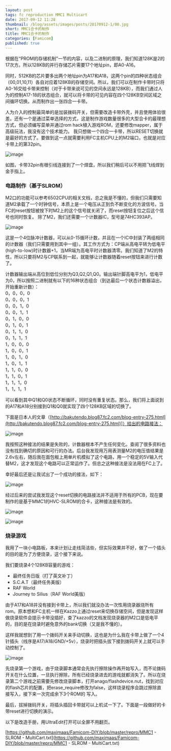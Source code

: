 ```yaml
---
layout: post
tags: fc reproduction MMC1 Multicart
date: 2017-09-12 11:28
thumbnail: /blog/assets/images/posts/20170912-1/00.jpg
short: MMC1合卡的制作
title: MMC1合卡的制作
categories: [Famicom]
published: true
---
```


根据在“PROM的存储机制”一节的内容，以及二进制的原理，我们知道128K是2的17次方。所以128KB的并行存储芯片需要17个地址pin，即A0-A16。

<!--more-->

同时，512KB的芯片要多出两个地址pin为A17和A18，这两个pin的四种状态组合（00,01,10,11）各自对应着128KB的存储空间。所以，我们可以在制作卡带时只将A0-16交给卡带来控制（对于卡带来说可见的空间永远是128KB），而我们通过人为的控制A17-18的状态组合，就可以将卡带的可见内容在四个128KB空间区域之间循环切换。从而制作出一张四合一卡带。

人为介入的控制最简单的是加装拨码开关，但需要改造卡带外壳，并且使用体验很差。还有一个是通过菜单选择的方式，这是制作游戏数量很多的大型合卡的最理想方式，但必须编写菜单并通过rom hack植入游戏ROM，还要修改mapper，属于高级玩法，我没有这个技术能力。
我只想做一个四合一卡带，所以RESET切换就是最好的方式了。要做到这一点就需要利用FC主机CPU上的M2端口，也就是对应卡带上的第32pin。

![image](/blog/assets/images/posts/20170912-1/01.jpg)

如图，卡带32pin有根引线连接到了一个焊盘，所以我们稍后可以不用把飞线焊到金手指上。

### 电路制作（基于SLROM）

M2口的功能可以参考6502CPU的相关文档，总之我是不懂的，但我们只需要知道M2承载了一个时钟信号，本质上是一个电压从正到负不断变化的方波信号。当FC的reset按钮被按下时M2上的这个信号就关闭了，而reset按钮复位之后这个信号也同时恢复。
除了M2，我们还需要一个计数器IC，型号是74HC393AP。

![image](/blog/assets/images/posts/20170912-1/02.jpg)

这是一个4位脉冲计数器，可以从0-15循环计数，并且在一个IC中封装了两组相同的计数器（我们只需要用到其中一组）。其工作方式为：CP端从高电平转为低电平(high-to-low)时计数器+1，当MR端为高电平时计数器清零。我们知道了M2的特性，所以只要将M2与CP联系到一起，就能够让计数器随着reset按钮来进行计数了。

计数器输出端从高位到低位分别为Q3,Q2,Q1,Q0。输出端针脚高电平为1，低电平为0，所以按照二进制就有以下的16种状态组合（到达最后一个状态计数器溢出，开始重新计数）：<br/>
0，0，0，0 <br/>
0，0，0，1 <br/>
0，0，1，0 <br/>
0，0，1，1 <br/>
0，1，0，0 <br/>
0，1，0，1 <br/>
0，1，1，0 <br/>
0，1，1，1 <br/>
1，0，0，0 <br/>
1，0，0，1 <br/>
1，0，1，0 <br/>
1，0，1，1 <br/>
1，1，0，0 <br/>
1，1，0，1 <br/>
1，1，1，0 <br/>
1，1，1，1 <br/>

可以看到其中Q1和Q0状态不断循环，同时没有重复状态。那么，我们将上面说到的A17和A18分别接到Q1和Q0就实现了四个128KB区域的切换了。

下面是日本人的文章（[http://bakutendo.blog87.fc2.com/blog-entry-275.html](http://bakutendo.blog87.fc2.com/blog-entry-275.html)]）给出的电路接法：

![image](/blog/assets/images/posts/20170912-1/03.jpg)

我按照这种接法的结果是失败的，计数器根本不产生任何变化。查阅了很多资料也没有找到确切的原因和可行的办法。后台我发现用万用表测量M2的电压值结果是2.6v左右，随后我在面包板上用单片机模拟了这个电路，用一个稳定的5V输入代替M2，这才发现这个电路可以正常运作了。但总之这种接法是没法用在FC上了。

幸好最后还是让我试出了一个成功的接法，如下：

![image](/blog/assets/images/posts/20170912-1/04.png)

经过后来的尝试我发现这个reset切换的电路接法并不适用于所有的PCB，现在要制作的是基于MMC1的HVC-SLROM的合卡，这种接法是有效的。

![image](/blog/assets/images/posts/20170912-1/05.jpg)

![image](/blog/assets/images/posts/20170912-1/06.jpg)

### 烧录游戏

我用了一块小电路板，本来计划让走线简洁些，但实际效果并不好，做了一个插头的目的是为了方便烧录，这个接下来说。

我们要烧录4个128KB容量的游戏：

*   最终任务日版（打了英文补丁）
*   S.C.A.T（最终任务美版）
*   RAF World
*   Journey to Silius（RAF World美版）

由于A17和A18并没有接到卡带上，所以我们就没办法一次性用烧录器烧所有rom。原本想和FC主机一样在Kazzo上通过reset来切换存储空间，但是发现这样做烧录软件会提示卡带没插好，查了kazzo的文档发现烧录器的M2口是低电平的，目的是在烧录时避免意外的bank切换（又是我不懂的）。

这样我就想到了用一个拨码开关来手动切换，这也是为什么我在卡带上做了一个4针插头（线序是A17/A18/GND/+5v），烧录时把插头拔下接到拨码开关上就可以手动控制了。

![image](/blog/assets/images/posts/20170912-1/07.png)

先烧录第一个游戏，由于烧录脚本通常会先执行擦除操作再开始写入，而不论拨码开关在什么位置，一旦执行擦除，所有已经烧录进去的游戏就都消失了。所以在烧录第二个游戏之前需要先修改烧录脚本，打开anago/flashdevice.nut，找到对应的flash芯片的配置，把erase_require修改为false，这样烧录程序会跳过擦除直接写入，接下来一次完成余下3个ROM的 写入。

最后，拔掉拨码开关，将插头插回卡带就可以上机试一下了。下面是一段做好的卡带reset进行切换的演示。


以下是改造手册，用UltraEdit打开可以全屏不用翻页。

[https://github.com/maximaas/Famicom-DIY/blob/master/repro/MMC1 - SLROM - MultiCart.txt](https://github.com/maximaas/Famicom-DIY/blob/master/repro/MMC1 - SLROM - MultiCart.txt)

